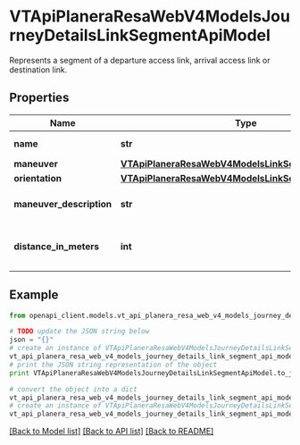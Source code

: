 # VTApiPlaneraResaWebV4ModelsJourneyDetailsLinkSegmentApiModel

Represents a segment of a departure access link, arrival access link or destination link.

## Properties
Name | Type | Description | Notes
------------ | ------------- | ------------- | -------------
**name** | **str** | Segment name. | [optional] 
**maneuver** | [**VTApiPlaneraResaWebV4ModelsLinkSegmentManeuver**](VTApiPlaneraResaWebV4ModelsLinkSegmentManeuver.md) |  | [optional] 
**orientation** | [**VTApiPlaneraResaWebV4ModelsLinkSegmentOrientation**](VTApiPlaneraResaWebV4ModelsLinkSegmentOrientation.md) |  | [optional] 
**maneuver_description** | **str** | Description for the maneuver. | [optional] 
**distance_in_meters** | **int** | Distance for this segment in meter. | [optional] 

## Example

```python
from openapi_client.models.vt_api_planera_resa_web_v4_models_journey_details_link_segment_api_model import VTApiPlaneraResaWebV4ModelsJourneyDetailsLinkSegmentApiModel

# TODO update the JSON string below
json = "{}"
# create an instance of VTApiPlaneraResaWebV4ModelsJourneyDetailsLinkSegmentApiModel from a JSON string
vt_api_planera_resa_web_v4_models_journey_details_link_segment_api_model_instance = VTApiPlaneraResaWebV4ModelsJourneyDetailsLinkSegmentApiModel.from_json(json)
# print the JSON string representation of the object
print VTApiPlaneraResaWebV4ModelsJourneyDetailsLinkSegmentApiModel.to_json()

# convert the object into a dict
vt_api_planera_resa_web_v4_models_journey_details_link_segment_api_model_dict = vt_api_planera_resa_web_v4_models_journey_details_link_segment_api_model_instance.to_dict()
# create an instance of VTApiPlaneraResaWebV4ModelsJourneyDetailsLinkSegmentApiModel from a dict
vt_api_planera_resa_web_v4_models_journey_details_link_segment_api_model_form_dict = vt_api_planera_resa_web_v4_models_journey_details_link_segment_api_model.from_dict(vt_api_planera_resa_web_v4_models_journey_details_link_segment_api_model_dict)
```
[[Back to Model list]](../README.md#documentation-for-models) [[Back to API list]](../README.md#documentation-for-api-endpoints) [[Back to README]](../README.md)


